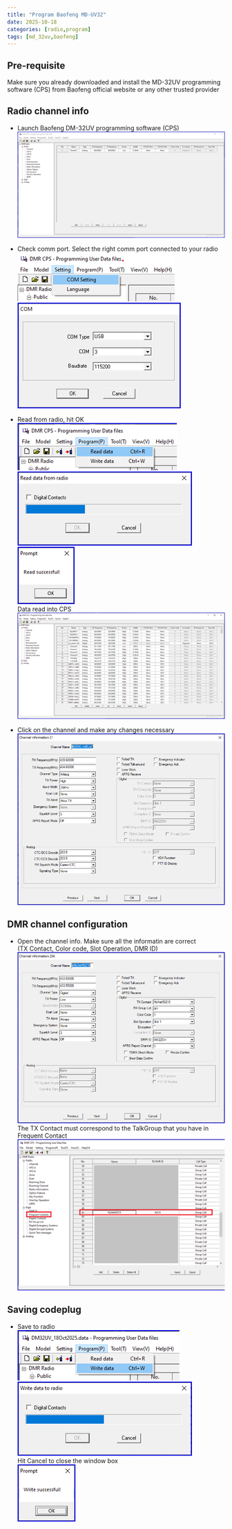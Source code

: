 ```yaml
---
title: "Program Baofeng MD-UV32"
date: 2025-10-18
categories: [radio,program]
tags: [md_32uv,baofeng]
---
```


## Pre-requisite
Make sure you already downloaded and install the MD-32UV programming software (CPS) from Baofeng official website or any other trusted provider

## Radio channel info

- Launch Baofeng DM-32UV programming software (CPS) <br>
![01_load_cps](/assets/img/01_load_cps.png)

- Check comm port. Select the right comm port connected to your radio<br>
![02_setting_com_port](/assets/img/02_setting_com_port.png#left)<br>
![03_com_port](/assets/img/03_com_port.png#left)

- Read from radio, hit OK<br>
![04_read_from_radio](/assets/img/04_read_from_radio.png)<br>
![05_read_data](/assets/img/05_read_data.png)<br>
![06_read_successful](/assets/img/06_read_successful.png)<br>
Data read into CPS<br>
![07_channel_in_cps](/assets/img/07_channel_in_cps.png)<br>

- Click on the channel and make any changes necessary<br>
![08_channel_info](/assets/img/08_channel_info.png)

## DMR channel configuration

- Open the channel info. Make sure all the informatin are correct<br>
(TX Contact, Color code, Slot Operation, DMR ID)<br>
![09_dmr_channel_info](/assets/img/09_dmr_channel_info.png)<br>
The TX Contact must correspond to the TalkGroup that you have in Frequent Contact<br>
![10_freq_contacts](/assets/img/10_freq_contacts.png)

## Saving codeplug

- Save to radio<br>
![11_program_write_data](/assets/img/11_program_write_data.png)<br>
![12_write_to_radio](/assets/img/12_write_to_radio.png)<br>
Hit Cancel to close the window box<br>
![12_write_successful](/assets/img/13_write_successful.png)<br>
